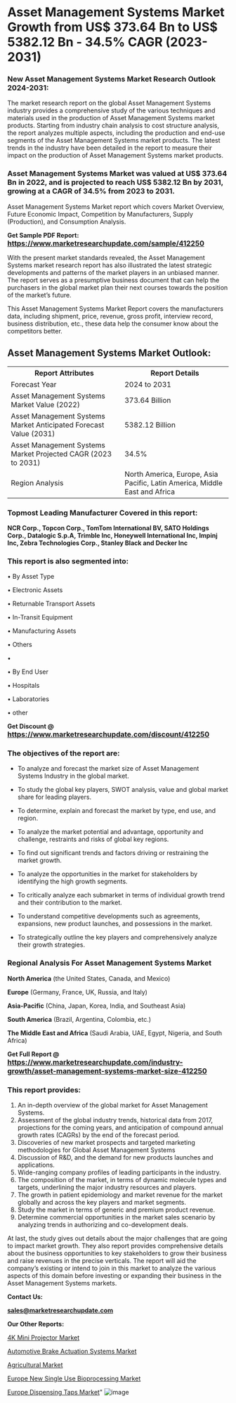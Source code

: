 # Asset Management Systems Market Growth from US$ 373.64 Bn to US$ 5382.12 Bn - 34.5% CAGR (2023-2031)

<strong><h3>New Asset Management Systems Market Research Outlook 2024-2031:</h3></strong>

The market research report on the global Asset Management Systems industry provides a comprehensive study of the various techniques and materials used in the production of Asset Management Systems market products. Starting from industry chain analysis to cost structure analysis, the report analyzes multiple aspects, including the production and end-use segments of the Asset Management Systems market products. The latest trends in the industry have been detailed in the report to measure their impact on the production of Asset Management Systems market products.

<strong><h3>Asset Management Systems Market was valued at US$ 373.64 Bn in 2022, and is projected to reach US$ 5382.12 Bn by 2031, growing at a CAGR of 34.5% from 2023 to 2031.</h3></strong>

Asset Management Systems Market report which covers Market Overview, Future Economic Impact, Competition by Manufacturers, Supply (Production), and Consumption Analysis.

<strong>Get Sample PDF Report: <a href=https://www.marketresearchupdate.com/sample/412250><font size=3 color=#0000ff>https://www.marketresearchupdate.com/sample/412250</font></a></strong>

With the present market standards revealed, the Asset Management Systems market research report has also illustrated the latest strategic developments and patterns of the market players in an unbiased manner. The report serves as a presumptive business document that can help the purchasers in the global market plan their next courses towards the position of the market’s future.

This Asset Management Systems Market Report covers the manufacturers data, including shipment, price, revenue, gross profit, interview record, business distribution, etc., these data help the consumer know about the competitors better.

<html>
<body>

<h2>Asset Management Systems Market Outlook:</h2>

<table>
  <tr>
    <th>Report Attributes</th>
    <th>Report Details</th>
  </tr>
  <tr>
    <td>Forecast Year</td>
    <td>2024 to 2031</td>
  </tr>
  <tr>
    <td>Asset Management Systems Market Value (2022)</td>
    <td>373.64 Billion</td>
  </tr>
  <tr>
    <td>Asset Management Systems Market Anticipated Forecast Value (2031)</td>
    <td>5382.12 Billion</td>
  </tr>
  <tr>
    <td>Asset Management Systems Market Projected CAGR (2023 to 2031)</td>
    <td>34.5%</td>
  </tr>
  <tr>
    <td>Region Analysis</td>
    <td>North America, Europe, Asia Pacific, Latin America, Middle East and Africa</td>
  </tr>
</table>

</body>
</html>

<strong><h3>Topmost Leading Manufacturer Covered in this report:</h3></strong>

<strong>NCR Corp., Topcon Corp., TomTom International BV, SATO Holdings Corp., Datalogic S.p.A, Trimble Inc, Honeywell International Inc, Impinj Inc, Zebra Technologies Corp., Stanley Black and Decker Inc</strong>

<strong><h3>This report is also segmented into:</h3></strong>

• By Asset Type

• Electronic Assets

• Returnable Transport Assets

• In-Transit Equipment

• Manufacturing Assets

• Others

• 

• By End User

• Hospitals 

• Laboratories

• other

<strong>Get Discount @ <a href=https://www.marketresearchupdate.com/discount/412250><font size=3 color=#0000ff>https://www.marketresearchupdate.com/discount/412250</font></a></strong>

<strong><h3>The objectives of the report are:</h3></strong>

- To analyze and forecast the market size of Asset Management Systems Industry in the global market.

- To study the global key players, SWOT analysis, value and global market share for leading players.

- To determine, explain and forecast the market by type, end use, and region.

- To analyze the market potential and advantage, opportunity and challenge, restraints and risks of global key regions.

- To find out significant trends and factors driving or restraining the market growth.

- To analyze the opportunities in the market for stakeholders by identifying the high growth segments.

- To critically analyze each submarket in terms of individual growth trend and their contribution to the market.

- To understand competitive developments such as agreements, expansions, new product launches, and possessions in the market.

- To strategically outline the key players and comprehensively analyze their growth strategies.

<strong><h3>Regional Analysis For Asset Management Systems Market</h3></strong>

<strong>North America</strong> (the United States, Canada, and Mexico)

<strong>Europe</strong> (Germany, France, UK, Russia, and Italy)

<strong>Asia-Pacific</strong> (China, Japan, Korea, India, and Southeast Asia)

<strong>South America</strong> (Brazil, Argentina, Colombia, etc.)

<strong>The Middle East and Africa</strong> (Saudi Arabia, UAE, Egypt, Nigeria, and South Africa)

<strong>Get Full Report @ <a href=https://www.marketresearchupdate.com/industry-growth/asset-management-systems-market-size-412250><font size=3 color=#0000ff>https://www.marketresearchupdate.com/industry-growth/asset-management-systems-market-size-412250</font></a></strong>

<strong><h3>This report provides:</h3></strong>
<ol>
  <li>An in-depth overview of the global market for Asset Management Systems.</li>
  <li>Assessment of the global industry trends, historical data from 2017, projections for the coming years, and anticipation of compound annual growth rates (CAGRs) by the end of the forecast period.</li>
  <li>Discoveries of new market prospects and targeted marketing methodologies for Global Asset Management Systems</li>
  <li>Discussion of R&amp;D, and the demand for new products launches and applications.</li>
  <li>Wide-ranging company profiles of leading participants in the industry.</li>
  <li>The composition of the market, in terms of dynamic molecule types and targets, underlining the major industry resources and players.</li>
  <li>The growth in patient epidemiology and market revenue for the market globally and across the key players and market segments.</li>
  <li>Study the market in terms of generic and premium product revenue.</li>
  <li>Determine commercial opportunities in the market sales scenario by analyzing trends in authorizing and co-development deals.</li>
</ol>

At last, the study gives out details about the major challenges that are going to impact market growth. They also report provides comprehensive details about the business opportunities to key stakeholders to grow their business and raise revenues in the precise verticals. The report will aid the company’s existing or intend to join in this market to analyze the various aspects of this domain before investing or expanding their business in the Asset Management Systems markets.

<strong>Contact Us:</strong>

<strong>sales@marketresearchupdate.com</strong>

<strong>Our Other Reports:</strong>

<a href=https://www.linkedin.com/pulse/4k-mini-projector-market-size-growth-set-surge>4K Mini Projector Market</a>

<a href=https://www.linkedin.com/pulse/automotive-brake-actuation-systems-market-size>Automotive Brake Actuation Systems Market</a>

<a href=https://www.linkedin.com/pulse/agricultural-market-size-trends-consumption>Agricultural Market</a>

<a href=https://www.linkedin.com/pulse/europe-new-single-use-bioprocessing-market>Europe New Single Use Bioprocessing Market</a>

<a href=https://www.linkedin.com/pulse/europe-dispensing-taps-market-size-share-trend>Europe Dispensing Taps Market</a>"
![image](https://github.com/Ankan-2/Market-Research-News/assets/158291571/47967124-5d36-425f-9b72-8b5d7c30a301)
